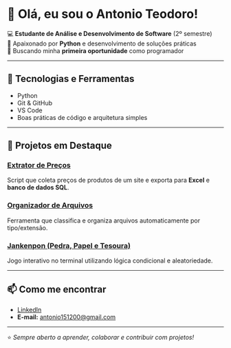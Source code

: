 # 👋 Olá, eu sou o Antonio Teodoro!

💻 **Estudante de Análise e Desenvolvimento de Software** (2º semestre)  
🐍 Apaixonado por **Python** e desenvolvimento de soluções práticas  
🚀 Buscando minha **primeira oportunidade** como programador

---

## 🔧 Tecnologias e Ferramentas
- Python  
- Git & GitHub  
- VS Code  
- Boas práticas de código e arquitetura simples

---

## 📂 Projetos em Destaque

### [Extrator de Preços](https://github.com/tunicogas/extrator-precos)
Script que coleta preços de produtos de um site e exporta para **Excel** e **banco de dados SQL**.

### [Organizador de Arquivos](https://github.com/tunicogas/organizador-arquivos)
Ferramenta que classifica e organiza arquivos automaticamente por tipo/extensão.

### [Jankenpon (Pedra, Papel e Tesoura)](https://github.com/tunicogas/jankenpon)
Jogo interativo no terminal utilizando lógica condicional e aleatoriedade.

---

## 📫 Como me encontrar
- [LinkedIn](https://www.linkedin.com/in/antonio-carlos-ramos-teodoro-4ba420235/)  
- **E-mail:** antonio151200@gmail.com

---
⭐ *Sempre aberto a aprender, colaborar e contribuir com projetos!*
